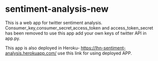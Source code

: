 # sentiment-analysis-new

This is a web app for twitter sentiment analysis. Consumer_key,consumer_secret,access_token and access_token_secret has been removed to use this app add your own keys of twitter API in app.py.

This app is also deployed in Heroku- https://lhn-sentiment-analysis.herokuapp.com/ use this link for using deployed APP.
